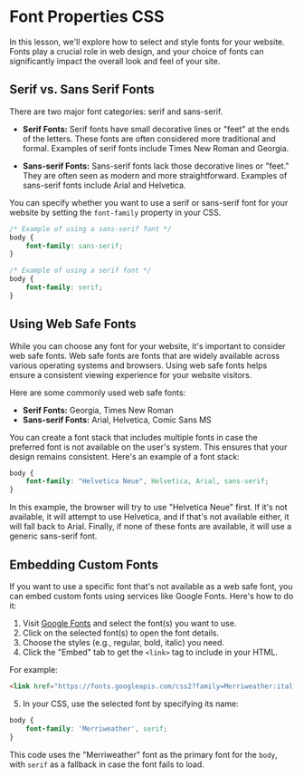 # Font Properties CSS

In this lesson, we'll explore how to select and style fonts for your website. Fonts play a crucial role in web design, and your choice of fonts can significantly impact the overall look and feel of your site.

## Serif vs. Sans Serif Fonts

There are two major font categories: serif and sans-serif.

- **Serif Fonts:** Serif fonts have small decorative lines or "feet" at the ends of the letters. These fonts are often considered more traditional and formal. Examples of serif fonts include Times New Roman and Georgia.

- **Sans-serif Fonts:** Sans-serif fonts lack those decorative lines or "feet." They are often seen as modern and more straightforward. Examples of sans-serif fonts include Arial and Helvetica.

You can specify whether you want to use a serif or sans-serif font for your website by setting the `font-family` property in your CSS.

```css
/* Example of using a sans-serif font */
body {
    font-family: sans-serif;
}

/* Example of using a serif font */
body {
    font-family: serif;
}
```

## Using Web Safe Fonts

While you can choose any font for your website, it's important to consider web safe fonts. Web safe fonts are fonts that are widely available across various operating systems and browsers. Using web safe fonts helps ensure a consistent viewing experience for your website visitors.

Here are some commonly used web safe fonts:

- **Serif Fonts:** Georgia, Times New Roman
- **Sans-serif Fonts:** Arial, Helvetica, Comic Sans MS

You can create a font stack that includes multiple fonts in case the preferred font is not available on the user's system. This ensures that your design remains consistent. Here's an example of a font stack:

```css
body {
    font-family: "Helvetica Neue", Helvetica, Arial, sans-serif;
}
```

In this example, the browser will try to use "Helvetica Neue" first. If it's not available, it will attempt to use Helvetica, and if that's not available either, it will fall back to Arial. Finally, if none of these fonts are available, it will use a generic sans-serif font.

## Embedding Custom Fonts

If you want to use a specific font that's not available as a web safe font, you can embed custom fonts using services like Google Fonts. Here's how to do it:

1. Visit [Google Fonts](https://fonts.google.com/) and select the font(s) you want to use.
2. Click on the selected font(s) to open the font details.
3. Choose the styles (e.g., regular, bold, italic) you need.
4. Click the "Embed" tab to get the `<link>` tag to include in your HTML.

For example:

```html
<link href="https://fonts.googleapis.com/css2?family=Merriweather:ital,wght@0,400;0,700;1,400&display=swap" rel="stylesheet">
```

5. In your CSS, use the selected font by specifying its name:

```css
body {
    font-family: 'Merriweather', serif;
}
```

This code uses the "Merriweather" font as the primary font for the `body`, with `serif` as a fallback in case the font fails to load.
